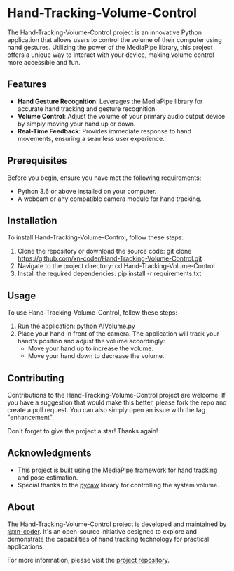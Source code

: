 # Hand-Tracking-Volume-Control

The Hand-Tracking-Volume-Control project is an innovative Python application that allows users to control the volume of their computer using hand gestures. Utilizing the power of the MediaPipe library, this project offers a unique way to interact with your device, making volume control more accessible and fun.

## Features

- **Hand Gesture Recognition**: Leverages the MediaPipe library for accurate hand tracking and gesture recognition.
- **Volume Control**: Adjust the volume of your primary audio output device by simply moving your hand up or down.
- **Real-Time Feedback**: Provides immediate response to hand movements, ensuring a seamless user experience.

## Prerequisites

Before you begin, ensure you have met the following requirements:

- Python 3.6 or above installed on your computer.
- A webcam or any compatible camera module for hand tracking.

## Installation

To install Hand-Tracking-Volume-Control, follow these steps:

1. Clone the repository or download the source code:
   git clone https://github.com/xn-coder/Hand-Tracking-Volume-Control.git
2. Navigate to the project directory:
   cd Hand-Tracking-Volume-Control
3. Install the required dependencies:
   pip install -r requirements.txt

## Usage

To use Hand-Tracking-Volume-Control, follow these steps:

1. Run the application:
   python AIVolume.py
2. Place your hand in front of the camera. The application will track your hand's position and adjust the volume accordingly:
   - Move your hand up to increase the volume.
   - Move your hand down to decrease the volume.

## Contributing

Contributions to the Hand-Tracking-Volume-Control project are welcome. If you have a suggestion that would make this better, please fork the repo and create a pull request. You can also simply open an issue with the tag "enhancement".

Don't forget to give the project a star! Thanks again!

## Acknowledgments

- This project is built using the [MediaPipe](https://google.github.io/mediapipe/) framework for hand tracking and pose estimation.
- Special thanks to the [pycaw](https://github.com/AndreMiras/pycaw) library for controlling the system volume.

## About

The Hand-Tracking-Volume-Control project is developed and maintained by [@xn-coder](https://github.com/xn-coder). It's an open-source initiative designed to explore and demonstrate the capabilities of hand tracking technology for practical applications.

For more information, please visit the [project repository](https://github.com/xn-coder/Hand-Tracking-Volume-Control).

